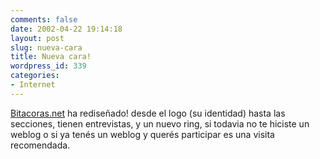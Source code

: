 ```yaml
---
comments: false
date: 2002-04-22 19:14:18
layout: post
slug: nueva-cara
title: Nueva cara!
wordpress_id: 339
categories:
- Internet
---
```


[Bitacoras.net](http://www.bitacoras.net) ha rediseñado! desde el logo (su identidad) hasta las secciones, tienen entrevistas, y un nuevo ring, si todavia no te hiciste un weblog o si ya tenés un weblog y querés participar es una visita recomendada.




 
